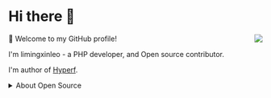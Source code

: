 # Hi there 👋

<img align="right" src="https://github-readme-stats.vercel.app/api?username=limingxinleo&show_icons=true&icon_color=805AD5&text_color=718096&bg_color=ffffff&hide_title=true&include_all_commits=true" />

🎉 Welcome to my GitHub profile!

I'm limingxinleo - a PHP developer, and Open source contributor.

I'm author of [Hyperf](https://github.com/hyperf).

<!--
Hyperf is the best framework for me.
对我来说 Hyperf 框架是最好的框架，不接受任何反驳。
-->

<details>
<summary>About Open Source </summary>

## My main projects:

- [Hyperf](https://github.com/hyperf/hyperf) - 🚀 A coroutine framework that focuses on hyperspeed and flexibility, specifically used for build microservices or middlewares.
- [Hyperf Docker](https://github.com/hyperf/hyperf-docker) - 🐳 The docker image offered by Hyperf.
- [Biz Skeleton](https://github.com/hyperf/biz-skeleton) - 🚀 A business web api skeleton.
- [Swow Skeleton](https://github.com/hyperf/swow-skeleton) - 🚀 A business web api skeleton fow swow.

[Get More ...](https://github.com/limingxinleo)
  
## 🏆 Github Profile Trophy

![](https://github-profile-trophy.vercel.app/?username=limingxinleo&theme=flat&column=8)

## Most Used Languages

![](https://github-readme-stats.vercel.app/api/top-langs/?username=limingxinleo&layout=compact&show_icons=true&theme=flat&hide_title=true)

</details>
